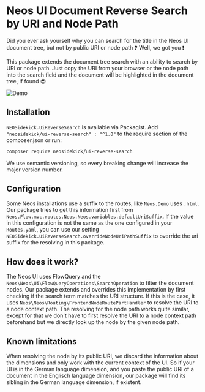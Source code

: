 # Neos UI Document Reverse Search by URI and Node Path

Did you ever ask yourself why you can search for the title in the Neos UI document tree, but not
by public URI or node path :question: Well, we got you :exclamation:

This package extends the document tree search with an ability to search by URI or node path.
Just copy the URI from your browser or the node path into the search field and the
document will be highlighted in the document tree, if found :heart_eyes:

![Demo](https://github.com/NEOSidekick/UiReverseSearch/assets/4405087/6127e7c2-e363-4185-bffa-1f8d9c7c6f80)

## Installation

`NEOSidekick.UiReverseSearch` is available via Packagist. Add `"neosidekick/ui-reverse-search" : "^1.0"` to the require section of the composer.json or run:

```bash
composer require neosidekick/ui-reverse-search
```

We use semantic versioning, so every breaking change will increase the major version number.

## Configuration

Some Neos installations use a suffix to the routes, like `Neos.Demo` uses `.html`. Our package tries to get this information first from
`Neos.Flow.mvc.routes.Neos.Neos.variables.defaultUriSuffix`. If the value in this configuration is not the same as the one configured in your
`Routes.yaml`, you can use our setting `NEOSidekick.UiReverseSearch.overrideNodeUriPathSuffix` to override the uri suffix for the resolving
in this package.

## How does it work?

The Neos UI uses FlowQuery and the `Neos\Neos\Ui\FlowQueryOperations\SearchOperation` to filter the document nodes.
Our package extends and overrides this implementation by first checking if the search term matches
the URI structure. If this is the case, it uses `Neos\Neos\Routing\FrontendNodeRoutePartHandler` to
resolve the URI to a node context path. The resolving for the node path works quite similar, except for that
we don't have to first resolve the URI to a node context path beforehand but we directly look up the node
by the given node path.

## Known limitations

When resolving the node by its public URI, we discard the information about the dimensions and only work with the current context of the UI.
So if your UI is in the German language dimension, and you paste the public URI of a document in the Englisch language dimension,
our package will find its sibling in the German language dimension, if existent.
